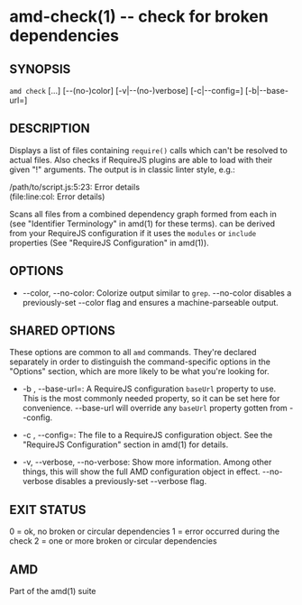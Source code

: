 amd-check(1) -- check for broken dependencies
=============================================


SYNOPSIS
--------

`amd check` [<pool>...] [--(no-)color] [-v|--(no-)verbose] [-c|--config=<path>]
            [-b|--base-url=<url>]


DESCRIPTION
-----------

Displays a list of files containing `require()` calls which can't be resolved
to actual files. Also checks if RequireJS plugins are able to load with their
given "!" arguments. The output is in classic linter style, e.g.:

/path/to/script.js:5:23: Error details<br>
(file:line:col: Error details)

Scans all files from a combined dependency graph formed from each <module> in
<pool> (see "Identifier Terminology" in amd(1) for these terms). <pool> can be
derived from your RequireJS configuration if it uses the `modules` or `include`
properties (See "RequireJS Configuration" in amd(1)).


OPTIONS
-------

* --color, --no-color:
  Colorize output similar to `grep`. --no-color disables a previously-set
  --color flag and ensures a machine-parseable output.


SHARED OPTIONS
--------------

These options are common to all `amd` commands. They're declared separately in
order to distinguish the command-specific options in the "Options" section,
which are more likely to be what you're looking for.

* -b <path>, --base-url=<path>:
  A RequireJS configuration `baseUrl` property to use. This is the most
  commonly needed property, so it can be set here for convenience. --base-url
  will override any `baseUrl` property gotten from --config.

* -c <path>, --config=<path>:
  The file <path> to a RequireJS configuration object. See the "RequireJS
  Configuration" section in amd(1) for details.

* -v, --verbose, --no-verbose:
  Show more information. Among other things, this will show the full AMD
  configuration object in effect. --no-verbose disables a previously-set
  --verbose flag.


EXIT STATUS
-----------

0 = ok, no broken or circular dependencies
1 = error occurred during the check
2 = one or more broken or circular dependencies


AMD
---

Part of the amd(1) suite

